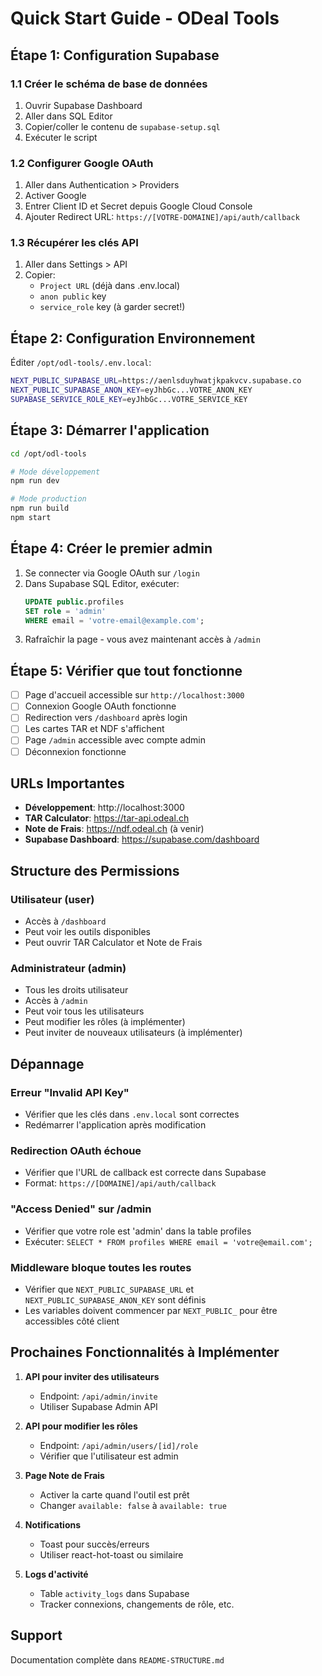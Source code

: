 # Quick Start Guide - ODeal Tools

## Étape 1: Configuration Supabase

### 1.1 Créer le schéma de base de données
1. Ouvrir Supabase Dashboard
2. Aller dans SQL Editor
3. Copier/coller le contenu de `supabase-setup.sql`
4. Exécuter le script

### 1.2 Configurer Google OAuth
1. Aller dans Authentication > Providers
2. Activer Google
3. Entrer Client ID et Secret depuis Google Cloud Console
4. Ajouter Redirect URL: `https://[VOTRE-DOMAINE]/api/auth/callback`

### 1.3 Récupérer les clés API
1. Aller dans Settings > API
2. Copier:
   - `Project URL` (déjà dans .env.local)
   - `anon public` key
   - `service_role` key (à garder secret!)

## Étape 2: Configuration Environnement

Éditer `/opt/odl-tools/.env.local`:

```bash
NEXT_PUBLIC_SUPABASE_URL=https://aenlsduyhwatjkpakvcv.supabase.co
NEXT_PUBLIC_SUPABASE_ANON_KEY=eyJhbGc...VOTRE_ANON_KEY
SUPABASE_SERVICE_ROLE_KEY=eyJhbGc...VOTRE_SERVICE_KEY
```

## Étape 3: Démarrer l'application

```bash
cd /opt/odl-tools

# Mode développement
npm run dev

# Mode production
npm run build
npm start
```

## Étape 4: Créer le premier admin

1. Se connecter via Google OAuth sur `/login`
2. Dans Supabase SQL Editor, exécuter:
   ```sql
   UPDATE public.profiles 
   SET role = 'admin' 
   WHERE email = 'votre-email@example.com';
   ```
3. Rafraîchir la page - vous avez maintenant accès à `/admin`

## Étape 5: Vérifier que tout fonctionne

- [ ] Page d'accueil accessible sur `http://localhost:3000`
- [ ] Connexion Google OAuth fonctionne
- [ ] Redirection vers `/dashboard` après login
- [ ] Les cartes TAR et NDF s'affichent
- [ ] Page `/admin` accessible avec compte admin
- [ ] Déconnexion fonctionne

## URLs Importantes

- **Développement**: http://localhost:3000
- **TAR Calculator**: https://tar-api.odeal.ch
- **Note de Frais**: https://ndf.odeal.ch (à venir)
- **Supabase Dashboard**: https://supabase.com/dashboard

## Structure des Permissions

### Utilisateur (user)
- Accès à `/dashboard`
- Peut voir les outils disponibles
- Peut ouvrir TAR Calculator et Note de Frais

### Administrateur (admin)
- Tous les droits utilisateur
- Accès à `/admin`
- Peut voir tous les utilisateurs
- Peut modifier les rôles (à implémenter)
- Peut inviter de nouveaux utilisateurs (à implémenter)

## Dépannage

### Erreur "Invalid API Key"
- Vérifier que les clés dans `.env.local` sont correctes
- Redémarrer l'application après modification

### Redirection OAuth échoue
- Vérifier que l'URL de callback est correcte dans Supabase
- Format: `https://[DOMAINE]/api/auth/callback`

### "Access Denied" sur /admin
- Vérifier que votre role est 'admin' dans la table profiles
- Exécuter: `SELECT * FROM profiles WHERE email = 'votre@email.com';`

### Middleware bloque toutes les routes
- Vérifier que `NEXT_PUBLIC_SUPABASE_URL` et `NEXT_PUBLIC_SUPABASE_ANON_KEY` sont définis
- Les variables doivent commencer par `NEXT_PUBLIC_` pour être accessibles côté client

## Prochaines Fonctionnalités à Implémenter

1. **API pour inviter des utilisateurs**
   - Endpoint: `/api/admin/invite`
   - Utiliser Supabase Admin API

2. **API pour modifier les rôles**
   - Endpoint: `/api/admin/users/[id]/role`
   - Vérifier que l'utilisateur est admin

3. **Page Note de Frais**
   - Activer la carte quand l'outil est prêt
   - Changer `available: false` à `available: true`

4. **Notifications**
   - Toast pour succès/erreurs
   - Utiliser react-hot-toast ou similaire

5. **Logs d'activité**
   - Table `activity_logs` dans Supabase
   - Tracker connexions, changements de rôle, etc.

## Support

Documentation complète dans `README-STRUCTURE.md`
